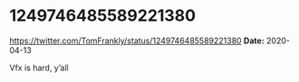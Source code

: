 # 1249746485589221380
https://twitter.com/TomFrankly/status/1249746485589221380
**Date:** 2020-04-13

Vfx is hard, y’all
